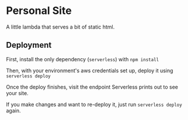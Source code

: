 # Personal Site

A little lambda that serves a bit of static html.

## Deployment

First, install the only dependency (`serverless`) with `npm install`

Then, with your environment's aws credentials set up, deploy it using `serverless deploy`

Once the deploy finishes, visit the endpoint Serverless prints out to see your site.

If you make changes and want to re-deploy it, just run `serverless deploy` again.
